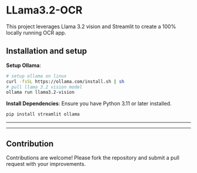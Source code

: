 
# LLama3.2-OCR

This project leverages Llama 3.2 vision and Streamlit to create a 100% locally running OCR app.

## Installation and setup

**Setup Ollama**:
   ```bash
   # setup ollama on linux
   curl -fsSL https://ollama.com/install.sh | sh
   # pull llama 3.2 vision model
   ollama run llama3.2-vision
   ```


**Install Dependencies**:
   Ensure you have Python 3.11 or later installed.
   ```bash
   pip install streamlit ollama
   ```

---


---

## Contribution

Contributions are welcome! Please fork the repository and submit a pull request with your improvements.

